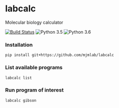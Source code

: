 # labcalc
Molecular biology calculator

[![Build Status](https://travis-ci.org/mjmlab/labcalc.svg?branch=master)](https://travis-ci.org/mjmlab/labcalc)
![Python 3.5](https://img.shields.io/badge/python-3.5-blue.svg)
![Python 3.6](https://img.shields.io/badge/python-3.6-blue.svg)


### Installation

```
pip install git+https://github.com/mjmlab/labcalc
```

### List available programs

```
labcalc list
```

### Run program of interest

```
labcalc gibson
```
